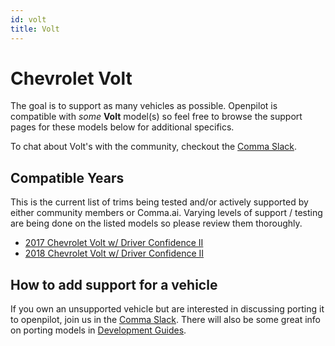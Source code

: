 ```yaml
---
id: volt
title: Volt
---
```

# Chevrolet Volt

The goal is to support as many vehicles as possible.
Openpilot is compatible with *some* **Volt** model(s) so feel free to browse the support pages for these models below for additional specifics.

To chat about Volt's with the community, checkout  the [Comma Slack](https://slack.comma.ai).

## Compatible Years

This is the current list of trims being tested and/or actively supported by either community members or Comma.ai.
Varying levels of support / testing are being done on the listed models so please review them thoroughly.

* [2017 Chevrolet Volt w/ Driver Confidence II](/vehicles/chevrolet/volt/2017-chevrolet-volt.html)
* [2018 Chevrolet Volt w/ Driver Confidence II](/vehicles/chevrolet/volt/2018-chevrolet-volt.html)

## How to add support for a vehicle

If you own an unsupported vehicle but are interested in discussing porting it to openpilot, join us in the [Comma Slack](https://slack.comma.ai).
There will also be some great info on porting models in [Development Guides](../../development/guides/).

